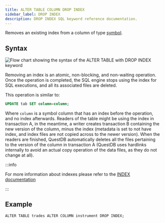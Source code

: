 ```yaml
---
title: ALTER TABLE COLUMN DROP INDEX
sidebar_label: DROP INDEX
description: DROP INDEX SQL keyword reference documentation.
---
```


Removes an existing index from a column of type [symbol](/docs/concept/symbol).

## Syntax

![Flow chart showing the syntax of the ALTER TABLE with DROP INDEX keyword](/img/docs/diagrams/alterTableDropIndex.svg)

Removing an index is an atomic, non-blocking, and non-waiting operation. Once
the operation is completed, the SQL engine stops using the index for SQL
executions, and all its associated files are deleted.

This operation is similar to:

```sql
UPDATE tab SET column=column;
```

Where `column` is a symbol column that has an index before the operation, and no
index afterwards. Readers of the table might be using the index in transaction
A, in the meantime, a writer creates transaction B containing the new version of
the column, minus the index (metadata is set to not have index, and index files
are not copied across to the newer version). When the readers are finished,
QuestDB automatically deletes all the files pertaining to the version of the
column in transaction A (QuestDB uses hardlinks internally to avoid an actual
copy operation of the data files, as they do not change at all).

:::info

For more information about indexes please refer to the
[INDEX documentation](/docs/concept/indexes)

:::

## Example

```questdb-sql title="Removing an index"
ALTER TABLE trades ALTER COLUMN instrument DROP INDEX;
```
